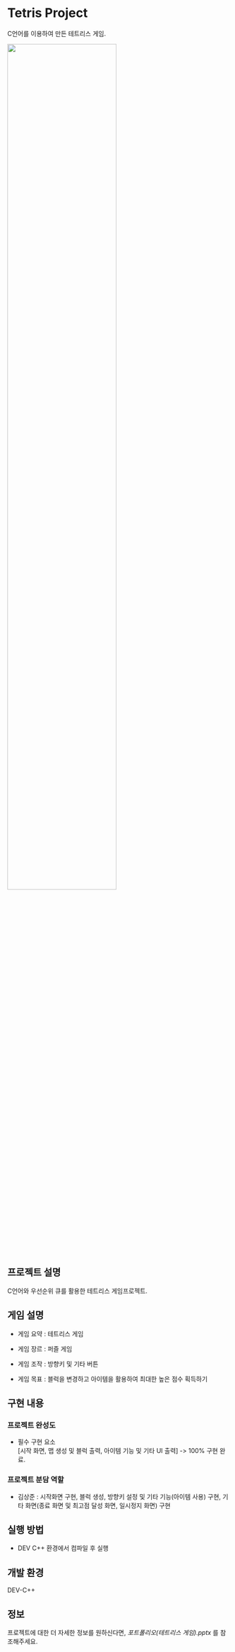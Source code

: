 # Tetris Project
C언어를 이용하여 만든 테트리스 게임.

<img src="https://github.com/user-attachments/assets/6accfe87-fb3b-4bf4-a95c-1bcbb3c6505a" width="70%">

## 프로젝트 설명

C언어와 우선순위 큐를 활용한 테트리스 게임프로젝트.

## 게임 설명

- 게임 요약 : 테트리스 게임

- 게임 장르 : 퍼즐 게임

- 게임 조작 : 방향키 및 기타 버튼

- 게임 목표 : 블럭을 변경하고 아이템을 활용하여 최대한 높은 점수 획득하기

## 구현 내용

### 프로젝트 완성도

- 필수 구현 요소  <br>
[시작 화면, 맵 생성 및 블럭 출력, 아이템 기능 및 기타 UI 출력] -> 100% 구현 완료.


### 프로젝트 분담 역할

- 김상준 : 시작화면 구현, 블럭 생성, 방향키 설정 및 기타 기능(아이템 사용) 구현, 기타 화면(종료 화면 및 최고점 달성 화면, 일시정지 화면) 구현

## 실행 방법

- DEV C++ 환경에서 컴파일 후 실행

## 개발 환경

DEV-C++

## 정보

프로젝트에 대한 더 자세한 정보를 원하신다면, _포트폴리오(테트리스 게임).pptx_ 를 참조해주세요.
